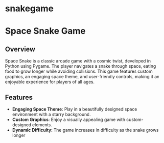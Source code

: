 # snakegame
# Space Snake Game

## Overview
Space Snake is a classic arcade game with a cosmic twist, developed in Python using Pygame. The player navigates a snake through space, eating food to grow longer while avoiding collisions. This game features custom graphics, an engaging space theme, and user-friendly controls, making it an enjoyable experience for players of all ages.

## Features
- **Engaging Space Theme**: Play in a beautifully designed space environment with a starry background.
- **Custom Graphics**: Enjoy a visually appealing game with custom-designed elements.
- **Dynamic Difficulty**: The game increases in difficulty as the snake grows longer
